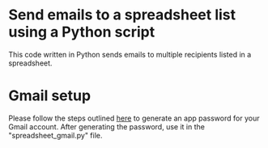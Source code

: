 # Send emails to a spreadsheet list using a Python script
This code written in Python sends emails to multiple recipients listed in a spreadsheet.
# Gmail setup
Please follow the steps outlined [here](https://support.google.com/accounts/answer/185833?visit_id=638117389350145242-1419633968&p=InvalidSecondFactor&rd=1) to generate an app password for your Gmail account. After generating the password, use it in the "spreadsheet_gmail.py" file.
